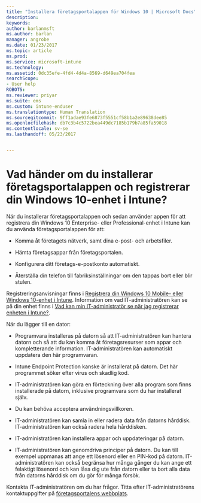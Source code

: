 ```yaml
---
title: "Installera företagsportalappen för Windows 10 | Microsoft Docs"
description: 
keywords: 
author: barlanmsft
ms.author: barlan
manager: angrobe
ms.date: 01/23/2017
ms.topic: article
ms.prod: 
ms.service: microsoft-intune
ms.technology: 
ms.assetid: 0dc35efe-4fd4-4d4a-8569-d649ea704fea
searchScope:
- User help
ROBOTS: 
ms.reviewer: priyar
ms.suite: ems
ms.custom: intune-enduser
ms.translationtype: Human Translation
ms.sourcegitcommit: 9ff1adae93fe6873f5551cf58b1a2e89638dee85
ms.openlocfilehash: db7c3b4c5722bea449dc7185b179b7a85fa59018
ms.contentlocale: sv-se
ms.lasthandoff: 05/23/2017


---
```


# <a name="what-happens-if-you-install-the-company-portal-app-and-enroll-your-windows-10-device-in-intune"></a>Vad händer om du installerar företagsportalappen och registrerar din Windows 10-enhet i Intune?

När du installerar företagsportalappen och sedan använder appen för att registrera din Windows 10 Enterprise- eller Professional-enhet i Intune kan du använda företagsportalappen för att:

-   Komma åt företagets nätverk, samt dina e-post- och arbetsfiler.

-   Hämta företagsappar från företagsportalen.

-   Konfigurera ditt företags-e-postkonto automatiskt.

-   Återställa din telefon till fabriksinställningar om den tappas bort eller blir stulen.

Registreringsanvisningar finns i [Registrera din Windows 10 Mobile- eller Windows 10-enhet i Intune](enroll-your-w10-phone-or-w10-pc-windows.md). Information om vad IT-administratören kan se på din enhet finns i [Vad kan min IT-administratör se när jag registrerar enheten i Intune?](what-info-can-your-company-see-when-you-enroll-your-device-in-intune.md).

När du lägger till en dator:

-   Programvara installeras på datorn så att IT-administratören kan hantera datorn och så att du kan komma åt företagsresurser som appar och kompletterande information. IT-administratören kan automatiskt uppdatera den här programvaran.

-   Intune Endpoint Protection kanske är installerat på datorn. Det här programmet söker efter virus och skadlig kod.

-   IT-administratören kan göra en förteckning över alla program som finns installerade på datorn, inklusive programvara som du har installerat själv.

-   Du kan behöva acceptera användningsvillkoren.

-   IT-administratören kan samla in eller radera data från datorns hårddisk. IT-administratören kan också radera hela hårddisken.

-   IT-administratören kan installera appar och uppdateringar på datorn.

-   IT-administratören kan genomdriva principer på datorn. Du kan till exempel uppmanas att ange ett lösenord eller en PIN-kod på datorn. IT-administratören kan också begränsa hur många gånger du kan ange ett felaktigt lösenord och kan låsa dig ute från datorn eller ta bort alla data från datorns hårddisk om du gör för många försök.

Kontakta IT-administratören om du har frågor. Titta efter IT-administratörens kontaktuppgifter på [företagsportalens webbplats](http://portal.manage.microsoft.com).

